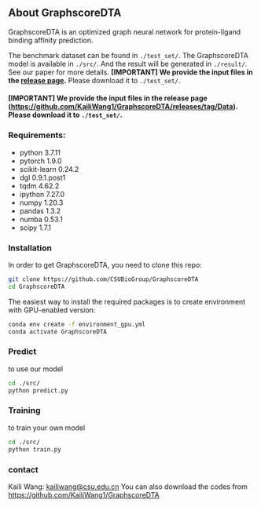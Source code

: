 ## About GraphscoreDTA

GraphscoreDTA is an optimized graph neural network for protein-ligand binding affinity prediction.  

The benchmark dataset can be found in `./test_set/`. The GraphscoreDTA model is available in `./src/`. And the result will be generated in `./result/`. See our paper for more details.
**[IMPORTANT] We provide the input files in the [release page](https://github.com/KailiWang1/GraphscoreDTA/releases/tag/Data).** Please download it to `./test_set/`.
#### [IMPORTANT]  We provide the input files in the release page (https://github.com/KailiWang1/GraphscoreDTA/releases/tag/Data). Please download it to `./test_set/`.

### Requirements:
- python 3.7.11
- pytorch 1.9.0
- scikit-learn 0.24.2
- dgl 0.9.1.post1
- tqdm 4.62.2
- ipython 7.27.0
- numpy 1.20.3
- pandas 1.3.2
- numba 0.53.1
- scipy 1.7.1

### Installation

In order to get GraphscoreDTA, you need to clone this repo:

```bash
git clone https://github.com/CSUBioGroup/GraphscoreDTA
cd GraphscoreDTA
```
The easiest way to install the required packages is to create environment with GPU-enabled version:
```bash
conda env create -f environment_gpu.yml
conda activate GraphscoreDTA
```
### Predict

to use our model
```bash
cd ./src/
python predict.py
```

### Training

to train your own model
```bash
cd ./src/
python train.py
```

### contact
Kaili Wang: kailiwang@csu.edu.cn
You can also download the codes from https://github.com/KailiWang1/GraphscoreDTA
